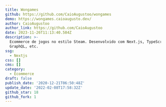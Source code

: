 ```yaml
---
title: Wongames
github: https://github.com/CaioAugustoo/wongames
demo: https://wongames.caioaugusto.dev/
author: CaioAugustoo
author_link: https://github.com/CaioAugustoo
date: 2023-11-26T11:13:40.584Z
description: >-
  Ecommerce de jogos no estilo Steam. Desenvolvido com Next.js, TypeScript,
  GraphQL, etc.
ssg:
  - Nextjs
css: []
cms: []
category:
  - Ecommerce
draft: false
publish_date: '2020-12-21T06:50:48Z'
update_date: '2022-02-08T17:58:32Z'
github_star: 18
github_fork: 1
---
```

